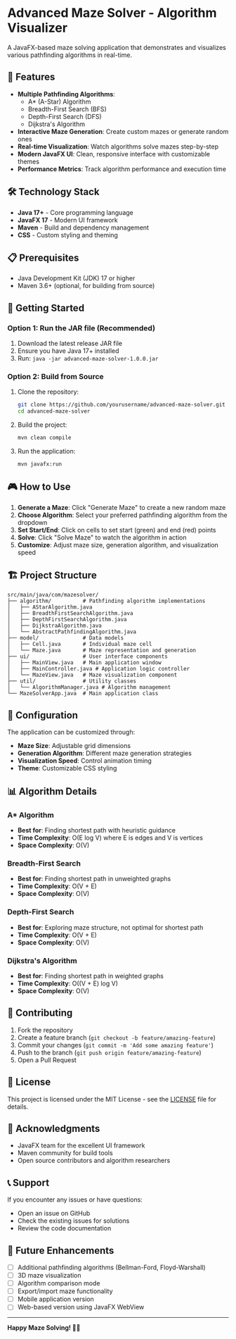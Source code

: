 # Advanced Maze Solver - Algorithm Visualizer

A JavaFX-based maze solving application that demonstrates and visualizes various pathfinding algorithms in real-time.

## 🚀 Features

- **Multiple Pathfinding Algorithms**: 
  - A* (A-Star) Algorithm
  - Breadth-First Search (BFS)
  - Depth-First Search (DFS)
  - Dijkstra's Algorithm
- **Interactive Maze Generation**: Create custom mazes or generate random ones
- **Real-time Visualization**: Watch algorithms solve mazes step-by-step
- **Modern JavaFX UI**: Clean, responsive interface with customizable themes
- **Performance Metrics**: Track algorithm performance and execution time

## 🛠️ Technology Stack

- **Java 17+** - Core programming language
- **JavaFX 17** - Modern UI framework
- **Maven** - Build and dependency management
- **CSS** - Custom styling and theming

## 📋 Prerequisites

- Java Development Kit (JDK) 17 or higher
- Maven 3.6+ (optional, for building from source)

## 🚀 Getting Started

### Option 1: Run the JAR file (Recommended)

1. Download the latest release JAR file
2. Ensure you have Java 17+ installed
3. Run: `java -jar advanced-maze-solver-1.0.0.jar`

### Option 2: Build from Source

1. Clone the repository:
   ```bash
   git clone https://github.com/yourusername/advanced-maze-solver.git
   cd advanced-maze-solver
   ```

2. Build the project:
   ```bash
   mvn clean compile
   ```

3. Run the application:
   ```bash
   mvn javafx:run
   ```

## 🎮 How to Use

1. **Generate a Maze**: Click "Generate Maze" to create a new random maze
2. **Choose Algorithm**: Select your preferred pathfinding algorithm from the dropdown
3. **Set Start/End**: Click on cells to set start (green) and end (red) points
4. **Solve**: Click "Solve Maze" to watch the algorithm in action
5. **Customize**: Adjust maze size, generation algorithm, and visualization speed

## 🏗️ Project Structure

```
src/main/java/com/mazesolver/
├── algorithm/          # Pathfinding algorithm implementations
│   ├── AStarAlgorithm.java
│   ├── BreadthFirstSearchAlgorithm.java
│   ├── DepthFirstSearchAlgorithm.java
│   ├── DijkstraAlgorithm.java
│   └── AbstractPathfindingAlgorithm.java
├── model/              # Data models
│   ├── Cell.java       # Individual maze cell
│   └── Maze.java       # Maze representation and generation
├── ui/                 # User interface components
│   ├── MainView.java   # Main application window
│   ├── MainController.java # Application logic controller
│   └── MazeView.java   # Maze visualization component
├── util/               # Utility classes
│   └── AlgorithmManager.java # Algorithm management
└── MazeSolverApp.java  # Main application class
```

## 🔧 Configuration

The application can be customized through:
- **Maze Size**: Adjustable grid dimensions
- **Generation Algorithm**: Different maze generation strategies
- **Visualization Speed**: Control animation timing
- **Theme**: Customizable CSS styling

## 📊 Algorithm Details

### A* Algorithm
- **Best for**: Finding shortest path with heuristic guidance
- **Time Complexity**: O(E log V) where E is edges and V is vertices
- **Space Complexity**: O(V)

### Breadth-First Search
- **Best for**: Finding shortest path in unweighted graphs
- **Time Complexity**: O(V + E)
- **Space Complexity**: O(V)

### Depth-First Search
- **Best for**: Exploring maze structure, not optimal for shortest path
- **Time Complexity**: O(V + E)
- **Space Complexity**: O(V)

### Dijkstra's Algorithm
- **Best for**: Finding shortest path in weighted graphs
- **Time Complexity**: O((V + E) log V)
- **Space Complexity**: O(V)

## 🤝 Contributing

1. Fork the repository
2. Create a feature branch (`git checkout -b feature/amazing-feature`)
3. Commit your changes (`git commit -m 'Add some amazing feature'`)
4. Push to the branch (`git push origin feature/amazing-feature`)
5. Open a Pull Request

## 📝 License

This project is licensed under the MIT License - see the [LICENSE](LICENSE) file for details.

## 🙏 Acknowledgments

- JavaFX team for the excellent UI framework
- Maven community for build tools
- Open source contributors and algorithm researchers

## 📞 Support

If you encounter any issues or have questions:
- Open an issue on GitHub
- Check the existing issues for solutions
- Review the code documentation

## 🔮 Future Enhancements

- [ ] Additional pathfinding algorithms (Bellman-Ford, Floyd-Warshall)
- [ ] 3D maze visualization
- [ ] Algorithm comparison mode
- [ ] Export/import maze functionality
- [ ] Mobile application version
- [ ] Web-based version using JavaFX WebView

---

**Happy Maze Solving! 🧩✨**
